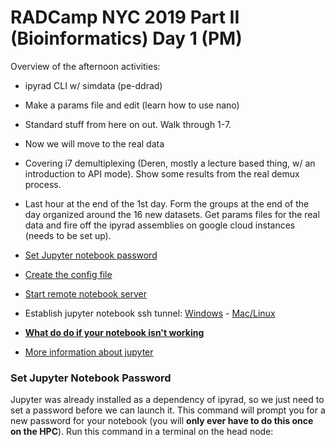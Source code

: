 # RADCamp NYC 2019 Part II (Bioinformatics) Day 1 (PM)

Overview of the afternoon activities:
* ipyrad CLI w/ simdata (pe-ddrad)
 * Make a params file and edit (learn how to use nano)
* Standard stuff from here on out. Walk through 1-7.
* Now we will move to the real data
 * Covering i7 demultiplexing (Deren, mostly a lecture based thing, w/ an introduction to API mode). Show some results from the real demux process.
* Last hour at the end of the 1st day. Form the groups at the end of the day organized around the 16 new datasets. Get params files for the real data and fire off the ipyrad assemblies on google cloud instances (needs to be set up).

* [Set Jupyter notebook password](#set-jupyter-notebook-password)
* [Create the config file](#set-default-configuration-behavior)
* [Start remote notebook server](#run-notebook-server)
* Establish jupyter notebook ssh tunnel: [Windows](#windows-ssh-tunnel-configuration) - [Mac/Linux](#mac-ssh-tunnel-configuration)
* **[What do do if your notebook isn't working](#what-to-do-if-the-notebook-is-not-working)**
* [More information about jupyter](#useful-jupyter-tricks/ideas)

### Set Jupyter Notebook Password
Jupyter was already installed as a dependency of ipyrad, so we just
need to set a password before we can launch it. This command will
prompt you for a new password for your notebook (you will **only ever 
have to do this once on the HPC**). Run this command in a terminal on
the head node:
